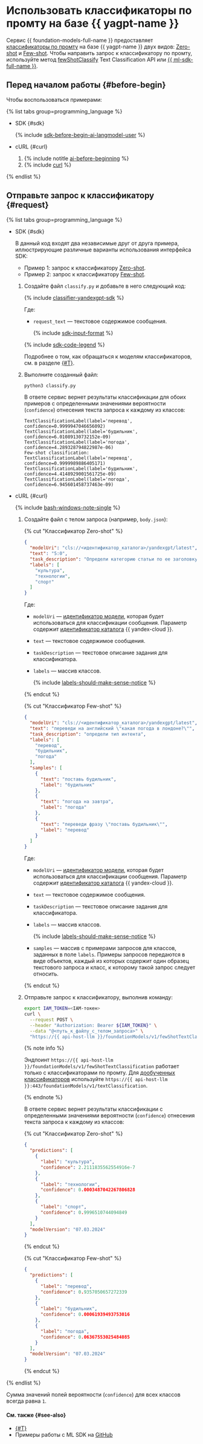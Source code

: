 # Использовать классификаторы по промту на базе {{ yagpt-name }}

Сервис {{ foundation-models-full-name }} предоставляет [классификаторы по промту](../../concepts/classifier/index.md) на базе {{ yagpt-name }} двух видов: [Zero-shot](../../concepts/classifier/index.md#zero-shot) и [Few-shot](../../concepts/classifier/index.md#few-shot). Чтобы направить запрос к классификатору по промту, используйте метод [fewShotClassify](../../text-classification/api-ref/TextClassification/fewShotClassify.md) Text Classification API или [{{ ml-sdk-full-name }}](../../sdk/index.md).

## Перед началом работы {#before-begin}

Чтобы воспользоваться примерами:

{% list tabs group=programming_language %}

- SDK {#sdk}

  {% include [sdk-before-begin-ai-langmodel-user](../../../_includes/foundation-models/sdk-before-begin-ai-langmodel-user.md) %}

- cURL {#curl}

  1. {% include notitle [ai-before-beginning](../../../_includes/foundation-models/yandexgpt/ai-before-beginning.md) %}
  1. {% include [curl](../../../_includes/curl.md) %}

{% endlist %}

## Отправьте запрос к классификатору {#request}

{% list tabs group=programming_language %}

- SDK {#sdk}

  В данный код входят два независимые друг от друга примера, иллюстрирующие различные варианты использования интерфейса SDK:
  * Пример 1: запрос к классификатору [Zero-shot](../../concepts/classifier/index.md#zero-shot).
  * Пример 2: запрос к классификатору [Few-shot](../../concepts/classifier/index.md#few-shot).

  1. Создайте файл `classify.py` и добавьте в него следующий код:

      {% include [classifier-yandexgpt-sdk](../../../_includes/foundation-models/examples/classifier-yandexgpt-sdk.md) %}

      Где:

      * `request_text` — текстовое содержимое сообщения.

          {% include [sdk-input-format](../../../_includes/foundation-models/sdk-input-format.md) %}

      {% include [sdk-code-legend](../../../_includes/foundation-models/examples/sdk-code-legend.md) %}

      Подробнее о том, как обращаться к моделям классификаторов, см. в разделе [{#T}](../../../foundation-models/concepts/classifier/models.md#addressing-models).

  1. Выполните созданный файл:

      ```bash
      python3 classify.py
      ```

      В ответе сервис вернет результаты классификации для обоих примеров с определенными значениями вероятности (`confidence`) отнесения текста запроса к каждому из классов:

      ```text
      TextClassificationLabel(label='перевод', confidence=0.9999947046656092)
      TextClassificationLabel(label='будильник', confidence=6.01089130732152e-09)
      TextClassificationLabel(label='погода', confidence=4.289328794822987e-06)
      Few-shot classification:
      TextClassificationLabel(label='перевод', confidence=0.9999989886405171)
      TextClassificationLabel(label='будильник', confidence=4.4148929001561725e-09)
      TextClassificationLabel(label='погода', confidence=6.945601458737463e-09)
      ```

- cURL {#curl}

  {% include [bash-windows-note-single](../../../_includes/translate/bash-windows-note-single.md) %}

  1. Создайте файл с телом запроса (например, `body.json`):

      {% cut "Классификатор Zero-shot" %}

      ```json
      {
        "modelUri": "cls://<идентификатор_каталога>/yandexgpt/latest",
        "text": "5:0",
        "task_description": "Определи категорию статьи по ее заголовку",
        "labels": [
          "культура",
          "технологии",
          "спорт"
        ]
      }
      ```

      Где:
      * `modelUri` — [идентификатор модели](../../../foundation-models/concepts/classifier/models.md), которая будет использоваться для классификации сообщения. Параметр содержит [идентификатор каталога](../../../resource-manager/operations/folder/get-id.md) {{ yandex-cloud }}.
      * `text` — текстовое содержимое сообщения.
      * `taskDescription` — текстовое описание задания для классификатора.
      * `labels` — массив классов.

          {% include [labels-should-make-sense-notice](../../../_includes/foundation-models/classifier/labels-should-make-sense-notice.md) %}

      {% endcut %}

      {% cut "Классификатор Few-shot" %}

      ```json
      {
        "modelUri": "cls://<идентификатор_каталога>/yandexgpt/latest",
        "text": "переведи на английский \"какая погода в лондоне?\"",
        "task_description": "определи тип интента",
        "labels": [
          "перевод",
          "будильник",
          "погода"
        ],
        "samples": [
          {
            "text": "поставь будильник",
            "label": "будильник"
          },
          {
            "text": "погода на завтра",
            "label": "погода"
          },
          {
            "text": "переведи фразу \"поставь будильник\"",
            "label": "перевод"
          }
        ]
      }
      ```

      Где:
      * `modelUri` — [идентификатор модели](../../../foundation-models/concepts/classifier/models.md), которая будет использоваться для классификации сообщения. Параметр содержит [идентификатор каталога](../../../resource-manager/operations/folder/get-id.md) {{ yandex-cloud }}.
      * `text` — текстовое содержимое сообщения.
      * `taskDescription` — текстовое описание задания для классификатора.
      * `labels` — массив классов.

          {% include [labels-should-make-sense-notice](../../../_includes/foundation-models/classifier/labels-should-make-sense-notice.md) %}

      * `samples` — массив с примерами запросов для классов, заданных в поле `labels`. Примеры запросов передаются в виде объектов, каждый из которых содержит один образец текстового запроса и класс, к которому такой запрос следует относить.

      {% endcut %}

  1. Отправьте запрос к классификатору, выполнив команду:

      ```bash
      export IAM_TOKEN=<IAM-токен>
      curl \
        --request POST \
        --header "Authorization: Bearer ${IAM_TOKEN}" \
        --data "@<путь_к_файлу_с_телом_запроса>" \
        "https://{{ api-host-llm }}/foundationModels/v1/fewShotTextClassification"
      ```

      {% note info %}

      Эндпоинт `https://{{ api-host-llm }}/foundationModels/v1/fewShotTextClassification` работает только с классификаторами по промту. Для [дообученных классификаторов](additionally-trained.md) используйте `https://{{ api-host-llm }}:443/foundationModels/v1/textClassification`.
      
      {% endnote %}

      В ответе сервис вернет результаты классификации с определенными значениями вероятности (`confidence`) отнесения текста запроса к каждому из классов:

      {% cut "Классификатор Zero-shot" %}

      ```json
      {
        "predictions": [
          {
            "label": "культура",
            "confidence": 2.2111835562554916e-7
          },
          {
            "label": "технологии",
            "confidence": 0.0003487042267806828
          },
          {
            "label": "спорт",
            "confidence": 0.9996510744094849
          }
        ],
        "modelVersion": "07.03.2024"
      }
      ```

      {% endcut %}

      {% cut "Классификатор Few-shot" %}

      ```json
      {
        "predictions": [
          {
            "label": "перевод",
            "confidence": 0.9357050657272339
          },
          {
            "label": "будильник",
            "confidence": 0.00061939493753016
          },
          {
            "label": "погода",
            "confidence": 0.06367553025484085
          }
        ],
        "modelVersion": "07.03.2024"
      }
      ```

      {% endcut %}

{% endlist %}

Сумма значений полей вероятности (`confidence`) для всех классов всегда равна `1`.

#### См. также {#see-also}

* [{#T}](../../concepts/classifier/index.md)
* Примеры работы с ML SDK на [GitHub](https://github.com/yandex-cloud/yandex-cloud-ml-sdk/tree/master/examples/sync/text_classifiers)